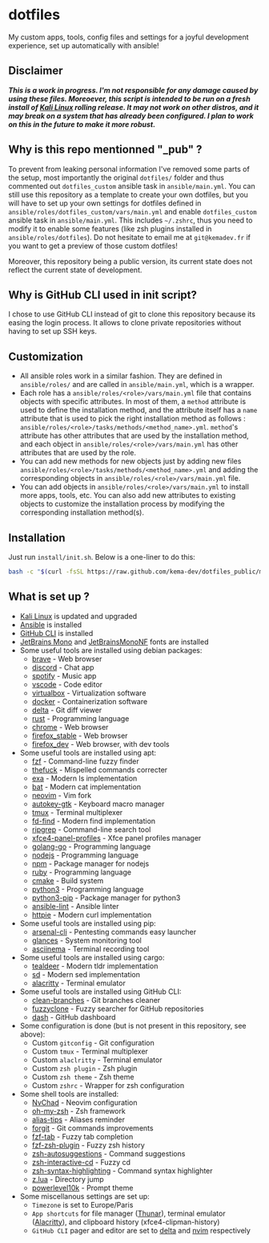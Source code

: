 # dotfiles

My custom apps, tools, config files and settings for a joyful development experience, set up automatically with ansible!

## Disclaimer

***This is a work in progress. I'm not responsible for any damage caused by using these files. Moreoever, this script is intended to be run on a fresh install of [Kali Linux](https://www.kali.org/) rolling release. It may not work on other distros, and it may break on a system that has already been configured. I plan to work on this in the future to make it more robust.***

## Why is this repo mentionned "_pub" ?

To prevent from leaking personal information I've removed some parts of the setup, most importantly the original `dotfiles/` folder and thus commented out `dotfiles_custom` ansible task in `ansible/main.yml`. You can still use this repository as a template to create your own dotfiles, but you will have to set up your own settings for dotfiles defined in `ansible/roles/dotfiles_custom/vars/main.yml` and enable `dotfiles_custom` ansible task in `ansible/main.yml`. This includes `~/.zshrc`, thus you need to modify it to enable some features (like zsh plugins installed in `ansible/roles/dotfiles`). Do not hesitate to email me at `git@kemadev.fr` if you want to get a preview of those custom dotfiles!

Moreover, this repository being a public version, its current state does not reflect the current state of development.

## Why is GitHub CLI used in init script?

I chose to use GitHub CLI instead of git to clone this repository because its easing the login process. It allows to clone private repositories without having to set up SSH keys.

## Customization

- All ansible roles work in a similar fashion. They are defined in `ansible/roles/` and are called in `ansible/main.yml`, which is a wrapper.
- Each role has a `ansible/roles/<role>/vars/main.yml` file that contains objects with specific attributes. In most of them, a `method` attribute is used to define the installation method, and the attribute itself has a `name` attribute that is used to pick the right installation method as follows : `ansible/roles/<role>/tasks/methods/<method_name>.yml`. `method`'s attribute has other attributes that are used by the installation method, and each object in `ansible/roles/<role>/vars/main.yml` has other attributes that are used by the role.
- You can add new methods for new objects just by adding new files `ansible/roles/<role>/tasks/methods/<method_name>.yml` and adding the corresponding objects in `ansible/roles/<role>/vars/main.yml` file.
- You can add objects in `ansible/roles/<role>/vars/main.yml` to install more apps, tools, etc. You can also add new attributes to existing objects to customize the installation process by modifying the corresponding installation method(s).

## Installation

Just run `install/init.sh`. Below is a one-liner to do this:

```bash
bash -c "$(curl -fsSL https://raw.github.com/kema-dev/dotfiles_public/main/install/init.sh)"
```

## What is set up ?

- [Kali Linux](https://www.kali.org/) is updated and upgraded
- [Ansible](https://www.ansible.com/) is installed
- [GitHub CLI](https://cli.github.com/) is installed
- [JetBrains Mono](https://www.jetbrains.com/lp/mono/) and [JetBrainsMonoNF](https://github.com/ryanoasis/nerd-fonts) fonts are installed
- Some useful tools are installed using debian packages:
  - [brave](https://brave.com/) - Web browser
  - [discord](https://discord.com/) - Chat app
  - [spotify](https://www.spotify.com/) - Music app
  - [vscode](https://code.visualstudio.com/) - Code editor
  - [virtualbox](https://www.virtualbox.org/) - Virtualization software
  - [docker](https://www.docker.com/) - Containerization software
  - [delta](https://github.com/dandavison/delta) - Git diff viewer
  - [rust](https://www.rust-lang.org/) - Programming language
  - [chrome](https://www.google.fr/chrome) - Web browser
  - [firefox_stable](https://www.mozilla.org/en-US/firefox/) - Web browser
  - [firefox_dev](https://www.mozilla.org/en-US/firefox/developer/) - Web browser, with dev tools
- Some useful tools are installed using apt:
  - [fzf](https://github.com/junegunn/fzf) - Command-line fuzzy finder
  - [thefuck](https://github.com/nvbn/thefuck) - Mispelled commands correcter
  - [exa](https://github.com/ogham/exa) - Modern ls implementation
  - [bat](https://github.com/sharkdp/bat) - Modern cat implementation
  - [neovim](https://neovim.io/) - Vim fork
  - [autokey-gtk](https://manpages.org/autokey-gtk) - Keyboard macro manager
  - [tmux](https://github.com/tmux/tmux) - Terminal multiplexer
  - [fd-find](https://github.com/sharkdp/fd) - Modern find implementation
  - [ripgrep](https://github.com/BurntSushi/ripgrep) - Command-line search tool
  - [xfce4-panel-profiles](https://docs.xfce.org/apps/xfce4-panel-profiles/start) - Xfce panel profiles manager
  - [golang-go](https://go.dev/) - Programming language
  - [nodejs](https://nodejs.org/) - Programming language
  - [npm](https://www.npmjs.com/) - Package manager for nodejs
  - [ruby](https://www.ruby-lang.org/) - Programming language
  - [cmake](https://cmake.org/) - Build system
  - [python3](https://www.python.org/) - Programming language
  - [python3-pip](https://pypi.org/project/pip/) - Package manager for python3
  - [ansible-lint](https://docs.ansible.com/) - Ansible linter
  - [httpie](https://github.com/httpie/httpie) - Modern curl implementation
- Some useful tools are installed using pip:
  - [arsenal-cli](https://github.com/Orange-Cyberdefense/arsenal) - Pentesting commands easy launcher
  - [glances](https://github.com/nicolargo/glances) - System monitoring tool
  - [asciinema](https://github.com/asciinema/asciinema) - Terminal recording tool
- Some useful tools are installed using cargo:
  - [tealdeer](https://github.com/dbrgn/tealdeer) - Modern tldr implementation
  - [sd](https://github.com/chmln/sd) - Modern sed implementation
  - [alacritty](https://github.com/alacritty/alacritty) - Terminal emulator
- Some useful tools are installed using GitHub CLI:
  - [clean-branches](https://github.com/davidraviv/gh-clean-branches) - Git branches cleaner
  - [fuzzyclone](https://github.com/hashue/gh-fuzzyclone) - Fuzzy searcher for GitHub repositories
  - [dash](https://github.com/dlvhdr/gh-dash) - GitHub dashboard
- Some configuration is done (but is not present in this repository, see above):
  - Custom `gitconfig` - Git configuration
  - Custom `tmux` - Terminal multiplexer
  - Custom `alaclritty` - Terminal emulator
  - Custom `zsh plugin` - Zsh plugin
  - Custom `zsh theme` - Zsh theme
  - Custom `zshrc` - Wrapper for zsh configuration
- Some shell tools are installed:
  - [NvChad](https://github.com/NvChad/NvChad) - Neovim configuration
  - [oh-my-zsh](https://github.com/ohmyzsh/ohmyzsh) - Zsh framework
  - [alias-tips](https://github.com/djui/alias-tips) - Aliases reminder
  - [forgit](https://github.com/wfxr/forgit) - Git commands improvements
  - [fzf-tab](https://github.com/Aloxaf/fzf-tab) - Fuzzy tab completion
  - [fzf-zsh-plugin](https://github.com/unixorn/fzf-zsh-plugin) - Fuzzy zsh history
  - [zsh-autosuggestions](https://github.com/zsh-users/zsh-autosuggestions) - Command suggestions
  - [zsh-interactive-cd](https://github.com/changyuheng/zsh-interactive-cd) - Fuzzy cd
  - [zsh-syntax-highlighting](https://github.com/zsh-users/zsh-syntax-highlighting) - Command syntax highlighter
  - [z.lua](https://github.com/skywind3000/z.lua) - Directory jump
  - [powerlevel10k](https://github.com/romkatv/powerlevel10k) - Prompt theme
- Some miscellanous settings are set up:
  - `Timezone` is set to Europe/Paris
  - `App shortcuts` for file manager ([Thunar](https://docs.xfce.org/xfce/thunar/start)), terminal emulator ([Alacritty](https://alacritty.org/)), and clipboard history (xfce4-clipman-history)
  - `GitHub CLI` pager and editor are set to [delta](https://github.com/dandavison/delta) and [nvim](https://neovim.io/) respectively
